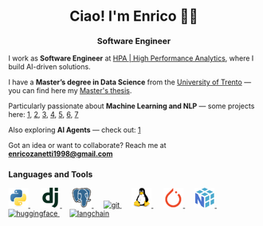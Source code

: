 <h1 align="center">Ciao! I'm Enrico 🥷🏻</h1>
<h3 align="center">Software Engineer</h3>

I work as **Software Engineer** at [HPA | High Performance Analytics](https://www.hpa.ai), where I build AI-driven solutions.

I have a **Master’s degree in Data Science** from the [University of Trento](https://www.unitn.it/en) — you can find here my [Master's thesis](https://github.com/EnricoZanetti/RAG-Personalization-LLM-Evaluation).

Particularly passionate about **Machine Learning and NLP** — some projects here: [1](https://github.com/EnricoZanetti/Embedded-EmotionNN), [2](https://github.com/EnricoZanetti/wisdomGPT), [3](https://github.com/EnricoZanetti/neural-machine-translation), [4](https://github.com/EnricoZanetti/Word2VecSA), [5](https://github.com/EnricoZanetti/wesvd), [6](https://github.com/EnricoZanetti/neural-dependency-parser), [7](https://github.com/EnricoZanetti/face-recon-intro-machine-learning)

Also exploring **AI Agents** — check out: [1](https://github.com/EnricoZanetti/gaia-ai-agent)


Got an idea or want to collaborate? Reach me at **enricozanetti1998@gmail.com**

<h3 align="left">Languages and Tools</h3>
<p align="left"> 
  <a href="https://www.python.org" target="_blank" rel="noreferrer"> 
    <img src="https://raw.githubusercontent.com/devicons/devicon/master/icons/python/python-original.svg" alt="python" width="40" height="40"/> 
  </a>
  &nbsp;&nbsp;&nbsp;&nbsp;
  <a href="https://www.django-rest-framework.org/" target="_blank" rel="noreferrer"> 
    <img src="https://raw.githubusercontent.com/devicons/devicon/master/icons/django/django-plain.svg" alt="django" width="40" height="40"/> 
  </a>  
  &nbsp;&nbsp;&nbsp;&nbsp;
  <a href="https://www.postgresql.org/" target="_blank" rel="noreferrer"> 
    <img src="https://raw.githubusercontent.com/devicons/devicon/master/icons/postgresql/postgresql-original.svg" alt="postgresql" width="40" height="40"/> 
  </a>  
  &nbsp;&nbsp;&nbsp;&nbsp;
  <a href="https://git-scm.com/" target="_blank" rel="noreferrer"> 
    <img src="https://www.vectorlogo.zone/logos/git-scm/git-scm-icon.svg" alt="git" width="40" height="40"/> 
  </a>
  &nbsp;&nbsp;&nbsp;&nbsp;
  <a href="https://www.linux.org/" target="_blank" rel="noreferrer"> 
    <img src="https://raw.githubusercontent.com/devicons/devicon/master/icons/linux/linux-original.svg" alt="linux" width="40" height="40"/> 
  </a> 
  &nbsp;&nbsp;&nbsp;&nbsp;
  <a href="https://pytorch.org/" target="_blank" rel="noreferrer">
    <img src="https://raw.githubusercontent.com/devicons/devicon/master/icons/pytorch/pytorch-original.svg" alt="pytorch" width="40" height="40"/>
  </a>
  &nbsp;&nbsp;&nbsp;&nbsp;
  <a href="https://numpy.org/" target="_blank" rel="noreferrer">
    <img src="https://raw.githubusercontent.com/devicons/devicon/master/icons/numpy/numpy-original.svg" alt="numpy" width="40" height="40"/>
  </a>
  &nbsp;&nbsp;&nbsp;&nbsp;
  <a href="https://huggingface.co/" target="_blank" rel="noreferrer">
    <img src="https://huggingface.co/front/assets/huggingface_logo-noborder.svg" alt="huggingface" width="40" height="40"/>
  </a>
  &nbsp;&nbsp;&nbsp;&nbsp;
  <a href="https://www.langchain.com/" target="_blank" rel="noreferrer">
    <img src="https://registry.npmmirror.com/@lobehub/icons-static-png/latest/files/dark/langchain.png" alt="langchain" width="40" height="40"/>
  </a>
</p>

